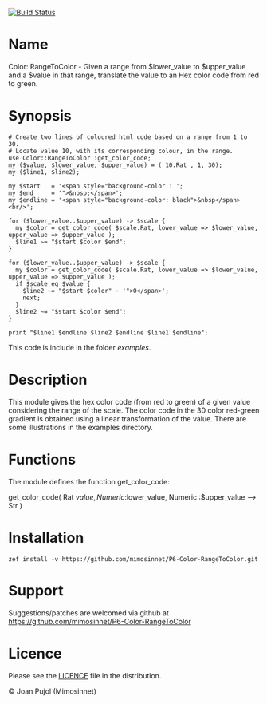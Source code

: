 [![Build Status](https://img.shields.io/travis/dmlc/xgboost.svg?label=build&logo=travis&branch=master)](https://travis-ci.com/mimosinnet/P6-Color-RangeToColor)

# Name

Color::RangeToColor - Given a range from $lower_value to $upper_value and a $value in that range, translate the value to an Hex color code from red to green.

# Synopsis

    # Create two lines of coloured html code based on a range from 1 to 30.
    # Locate value 10, with its corresponding colour, in the range.
    use Color::RangeToColor :get_color_code;
    my ($value, $lower_value, $upper_value) = ( 10.Rat , 1, 30);
    my ($line1, $line2);

    my $start   = '<span style="background-color : ';
    my $end     = '">&nbsp;</span>';
    my $endline = '<span style="background-color: black">&nbsp</span><br/>';

    for ($lower_value..$upper_value) -> $scale {
      my $color = get_color_code( $scale.Rat, lower_value => $lower_value, upper_value => $upper_value );
      $line1 ~= "$start $color $end";
    }

    for ($lower_value..$upper_value) -> $scale {
      my $color = get_color_code( $scale.Rat, lower_value => $lower_value, upper_value => $upper_value );
      if $scale eq $value {
        $line2 ~= "$start $color" ~ '">O</span>';
        next;
      }
      $line2 ~= "$start $color $end";
    }

    print "$line1 $endline $line2 $endline $line1 $endline";


This code is include in the folder _examples_.

# Description

This module gives the hex color code (from red to green) of a given value considering the range of the scale. The color code in the 30 color red-green gradient is obtained using a linear transformation of the value. There are some illustrations in the examples directory.

# Functions

The module defines the function get_color_code:

get_color_code( Rat $value, Numeric :$lower_value, Numeric :$upper_value --> Str )


# Installation

    zef install -v https://github.com/mimosinnet/P6-Color-RangeToColor.git

# Support

Suggestions/patches are welcomed via github at <https://github.com/mimosinnet/P6-Color-RangeToColor>

# Licence

Please see the [LICENCE](https://github.com/mimosinnet/P6-Color-RangeToColor/blob/master/LICENCE) file in the distribution.

© Joan Pujol (Mimosinnet)
